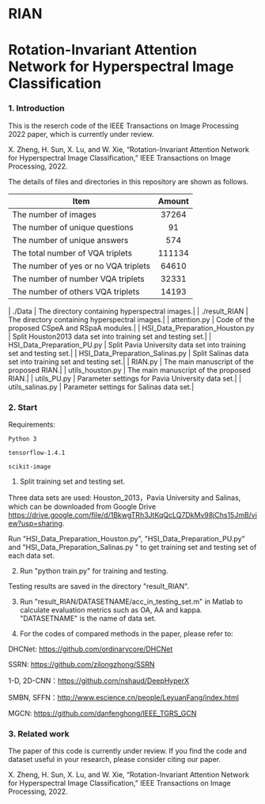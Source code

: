 # RIAN

# Rotation-Invariant Attention Network for Hyperspectral Image Classification


### 1. Introduction

This is the reserch code of the IEEE Transactions on Image Processing 2022 paper, which is currently under review.

X. Zheng, H. Sun, X. Lu, and W. Xie, “Rotation-Invariant Attention Network for Hyperspectral Image Classification,” IEEE Transactions on 
Image Processing, 2022.

The details of files and directories in this repository are shown as follows.

| Item                                 | Amount |
|--------------------------------------|:------:|
| The number of images                 |  37264 |
| The number of unique questions       |   91   |
| The number of unique answers         |   574  |
| The total number of VQA triplets     | 111134 |
| The number of yes or no VQA triplets |  64610 |
| The number of number VQA triplets    |  32331 |
| The number of others VQA triplets    |  14193 |

| ./Data                 		| The directory containing hyperspectral images.|
| ./result_RIAN				| The directory containing hyperspectral images.|
| attention.py 				| Code of the proposed CSpeA and RSpaA modules.|
| HSI_Data_Preparation_Houston.py	| Split Houston2013 data set into training set and testing set.|
| HSI_Data_Preparation_PU.py		| Split Pavia University data set into training set and testing set.|
| HSI_Data_Preparation_Salinas.py	| Split Salinas data set into training set and testing set.|
| RIAN.py 				| The main manuscript of the proposed RIAN.|
| utils_houston.py			| The main manuscript of the proposed RIAN.|
| utils_PU.py				| Parameter settings for Pavia University data set.|
| utils_salinas.py			| Parameter settings for Salinas data set.|

### 2. Start


Requirements:
             
	Python 3
	
	tensorflow-1.4.1

	scikit-image

1. Split training set and testing set. 

Three data sets are used: Houston_2013，Pavia University and Salinas, which can be downloaded from Google Drive https://drive.google.com/file/d/1BkwgTRh3JtKqQcLQ7DkMv98jChs15JmB/view?usp=sharing.

Run "HSI_Data_Preparation_Houston.py", "HSI_Data_Preparation_PU.py" and "HSI_Data_Preparation_Salinas.py " to get training set and testing set of each data set.


2. Run "python train.py" for training and testing.

Testing results are saved in the directory "result_RIAN".


3. Run "result_RIAN/DATASETNAME/acc_in_testing_set.m" in Matlab to calculate evaluation metrics such as OA, AA and kappa. "DATASETNAME" is the name of data set.


4. For the codes of compared methods in the paper, please refer to:

DHCNet: https://github.com/ordinarycore/DHCNet

SSRN: https://github.com/zilongzhong/SSRN

1-D, 2D-CNN：https://github.com/nshaud/DeepHyperX

SMBN, SFFN：http://www.escience.cn/people/LeyuanFang/index.html

MGCN: https://github.com/danfenghong/IEEE_TGRS_GCN



### 3. Related work

The paper of this code is currently under review. If you find the code and dataset useful in your research, please consider citing our paper.


X. Zheng, H. Sun, X. Lu, and W. Xie, “Rotation-Invariant Attention Network for Hyperspectral Image Classification,” IEEE Transactions on 
Image Processing, 2022.

